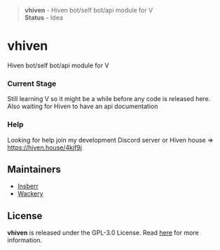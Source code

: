 > **vhiven** - Hiven bot/self bot/api module for V  
> **Status** - Idea

# vhiven
Hiven bot/self bot/api module for V


### Current Stage
Still learning V so it might be a while before any code is released here.  
Also waiting for Hiven to have an api documentation


### Help
Looking for help join my development Discord server or Hiven house => https://hiven.house/4kjf9j


## Maintainers
- [Insberr](https://github.com/insberr/)
- [Wackery](https://github.com/webmsgr/)


## License
**vhiven** is released under the GPL-3.0 License. Read [here](/LICENSE) for more information.
